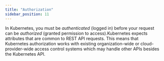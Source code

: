 ```yaml
---
title: "Authorization"
sidebar_position: 11
---
```


In Kubernetes, you must be <i>authenticated</i> (logged in) before your request can be <i>authorized</i> (granted permission to access).Kubernetes expects attributes that are common to REST API requests. This means that Kubernetes authorization works with existing organization-wide or cloud-provider-wide access control systems which may handle other APIs besides the Kubernetes API.




